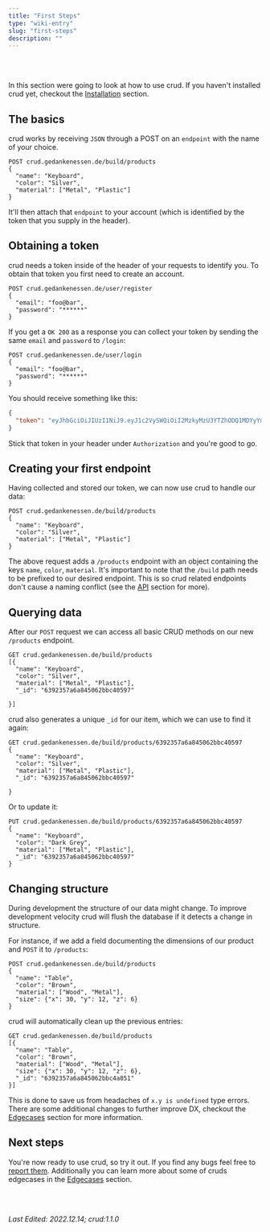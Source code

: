 ```yaml
---
title: "First Steps"
type: "wiki-entry"
slug: "first-steps"
description: ""
---
```


<br/>
<br/>

In this section were going to look at how to use crud. If you haven't installed crud yet, checkout the [Installation](/wiki/installation) section.

<h2 id="basics">The basics</h2>

crud works by receiving `JSON` through a POST on an `endpoint` with the name of your choice.

```
POST crud.gedankenessen.de/build/products
{
  "name": "Keyboard",
  "color": "Silver",
  "material": ["Metal", "Plastic"]
}
```

It'll then attach that `endpoint` to your account (which is identified by the token that you supply in the header).

<h2 id="token">Obtaining a token</h2>

crud needs a token inside of the header of your requests to identify you. To obtain that token you first need to create an account.

```
POST crud.gedankenessen.de/user/register
{
  "email": "foo@bar",
  "password": "******"
}
```

If you get a `OK 200` as a response you can collect your token by sending the same `email` and `password` to `/login`:


```
POST crud.gedankenessen.de/user/login
{
  "email": "foo@bar",
  "password": "******"
}
```

You should receive something like this:

```json
{
  "token": "eyJhbGciOiJIUzI1NiJ9.eyJ1c2VySWQiOiI2MzkyMzU3YTZhODQ1MDYyYmJjNDA1OTciLCJ2ZXIiOjAsImlhdCI6MTY3MDkzNDE2NDE3NywiZXhwIjoxNjczNTI2MTY0MTc3fQ.NHuBZplniKRq4vnNaZUD9rdJk0V2FQgY-TZhFUZX_MA"
}
```

Stick that token in your header under `Authorization` and you're good to go.

<h2 id="creating">Creating your first endpoint</h2>

Having collected and stored our token, we can now use crud to handle our data:

```
POST crud.gedankenessen.de/build/products
{
  "name": "Keyboard",
  "color": "Silver",
  "material": ["Metal", "Plastic"]
}
```

The above request adds a `/products` endpoint with an object containing the keys `name`, `color`, `material`. It's important to note that the `/build` path needs to be prefixed to our desired endpoint. This is so crud related endpoints don't cause a naming conflict (see the [API](/wiki/api) section for more).

<h2 id="querying">Querying data</h2>

After our `POST` request we can access all basic CRUD methods on our new `/products` endpoint.

```
GET crud.gedankenessen.de/build/products
[{
  "name": "Keyboard",
  "color": "Silver",
  "material": ["Metal", "Plastic"],
  "_id": "6392357a6a845062bbc40597"

}]
```

crud also generates a unique `_id` for our item, which we can use to find it again:

```
GET crud.gedankenessen.de/build/products/6392357a6a845062bbc40597
{
  "name": "Keyboard",
  "color": "Silver",
  "material": ["Metal", "Plastic"],
  "_id": "6392357a6a845062bbc40597"

}
```

Or to update it:
```
PUT crud.gedankenessen.de/build/products/6392357a6a845062bbc40597
{
  "name": "Keyboard",
  "color": "Dark Grey",
  "material": ["Metal", "Plastic"],
  "_id": "6392357a6a845062bbc40597"
}
```

<h2 id="changing">Changing structure</h2>

During development the structure of our data might change. To improve development velocity crud will flush the database if it detects a change in structure.

For instance, if we add a field documenting the dimensions of our product and `POST` it to `/products`:

```
POST crud.gedankenessen.de/build/products
{
  "name": "Table",
  "color": "Brown",
  "material": ["Wood", "Metal"],
  "size": {"x": 30, "y": 12, "z": 6}
}
```

crud will automatically clean up the previous entries:

```
GET crud.gedankenessen.de/build/products
[{
  "name": "Table",
  "color": "Brown",
  "material": ["Wood", "Metal"],
  "size": {"x": 30, "y": 12, "z": 6},
  "_id": "6392357a6a845062bbc4a851"
}]
```

This is done to save us from headaches of `x.y is undefined` type errors. There are some additional changes to further improve DX, checkout the [Edgecases](/wiki/edgecases) section for more information.

<h2 id="next">Next steps</h2>

You're now ready to use crud, so try it out. If you find any bugs feel free to [report them](https://github.com/gedankenessen/crud/issues).
Additionally you can learn more about some of cruds edgecases in the [Edgecases](/wiki/edgecases) section.

<br/>
<br/>

_Last Edited: 2022.12.14; crud:1.1.0_
